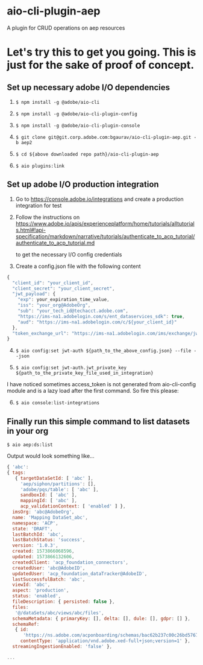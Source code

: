 aio-cli-plugin-aep
==================

A plugin for CRUD operations on aep resources



<!-- tocstop -->
# Let's try this to get you going. This is just for the sake of proof of concept.





## Set up necessary adobe I/O dependencies
 
1. ```$ npm install -g @adobe/aio-cli```

2. ```$ npm install -g @adobe/aio-cli-plugin-config```

3. ```$ npm install -g @adobe/aio-cli-plugin-console```

4. ```$ git clone git@git.corp.adobe.com:bgaurav/aio-cli-plugin-aep.git -b aep2```

5. ```$ cd ${above downloaded repo path}/aio-cli-plugin-aep``` 

6. ```$ aio plugins:link```

## Set up adobe I/O production integration

1. Go to  https://console.adobe.io/integrations and create a production integration for test

2. Follow  the instructions on https://www.adobe.io/apis/experienceplatform/home/tutorials/alltutorials.html#!api-specification/markdown/narrative/tutorials/authenticate_to_acp_tutorial/authenticate_to_acp_tutorial.md
   
   to get the necessary I/O config credentials

3. Create a config.json file with the following content
```javascript
{
  "client_id": "your_client_id",
  "client_secret": "your_client_secret",
  "jwt_payload": { 
    "exp": your_expiration_time_value,
    "iss": "your_org@AdobeOrg",
    "sub": "your_tech_id@techacct.adobe.com",
    "https://ims-na1.adobelogin.com/s/ent_dataservices_sdk": true,
    "aud": "https://ims-na1.adobelogin.com/c/${your_client_id}"
  },
  "token_exchange_url": "https://ims-na1.adobelogin.com/ims/exchange/jwt/"
}
```
4. ```$ aio config:set jwt-auth ${path_to_the_above_config.json} --file --json```

5. ```$ aio config:set jwt-auth.jwt_private_key ${path_to_the_private_key_file_used_in_integration}```

 I have noticed sometimes access_token is not generated from aio-cli-config module and is a lazy load after the first command. So fire this please:
 
6. ```$ aio console:list-integrations```

## Finally run this simple command to list datasets in your org

   ```$ aio aep:ds:list```
 
 Output would look something like...  
  
   ```javascript 1.8
{ 'abc':
   { tags:
      { targetDataSetId: [ 'abc' ],
        'aep/siphon/partitions': [],
        'adobe/pqs/table': [ 'abc' ],
        sandboxId: [ 'abc' ],
        mappingId: [ 'abc' ],
        acp_validationContext: [ 'enabled' ] },
     imsOrg: 'abc@AdobeOrg',
     name: 'Mapping DataSet_abc',
     namespace: 'ACP',
     state: 'DRAFT',
     lastBatchId: 'abc',
     lastBatchStatus: 'success',
     version: '1.0.3',
     created: 1573866068596,
     updated: 1573866132606,
     createdClient: 'acp_foundation_connectors',
     createdUser: 'abc@AdobeID',
     updatedUser: 'acp_foundation_dataTracker@AdobeID',
     lastSuccessfulBatch: 'abc',
     viewId: 'abc',
     aspect: 'production',
     status: 'enabled',
     fileDescription: { persisted: false },
     files:
      '@/dataSets/abc/views/abc/files',
     schemaMetadata: { primaryKey: [], delta: [], dule: [], gdpr: [] },
     schemaRef:
      { id:
         'https://ns.adobe.com/acponboarding/schemas/bac62b237c00c26bd5767d7c55a28fa4',
        contentType: 'application/vnd.adobe.xed-full+json;version=1' },
     streamingIngestionEnabled: 'false' },

...
```


